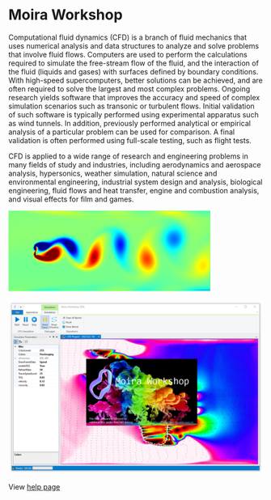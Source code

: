 # Moira Workshop

Computational fluid dynamics (CFD) is a branch of fluid mechanics that uses numerical analysis and data structures to analyze and solve problems that involve fluid flows. Computers are used to perform the calculations required to simulate the free-stream flow of the fluid, and the interaction of the fluid (liquids and gases) with surfaces defined by boundary conditions. With high-speed supercomputers, better solutions can be achieved, and are often required to solve the largest and most complex problems. Ongoing research yields software that improves the accuracy and speed of complex simulation scenarios such as transonic or turbulent flows. Initial validation of such software is typically performed using experimental apparatus such as wind tunnels. In addition, previously performed analytical or empirical analysis of a particular problem can be used for comparison. A final validation is often performed using full-scale testing, such as flight tests.

CFD is applied to a wide range of research and engineering problems in many fields of study and industries, including aerodynamics and aerospace analysis, hypersonics, weather simulation, natural science and environmental engineering, industrial system design and analysis, biological engineering, fluid flows and heat transfer, engine and combustion analysis, and visual effects for film and games.

<img src="./docs/CFD.PNG" width="400px" />

![](./docs/Desktop.PNG)

View [help page](vignettes/index.html)
